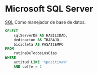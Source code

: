 
# Microsoft SQL Server

[SQL](https://www.microsoft.com/en-us/sql-server/sql-server-2022) Como manejador de base de datos.

```SQL
SELECT
    sqlServerDB AS HABILIDAD,
    dedicacion AS TRABAJO,
    bicicleta AS PASATIEMPO
FROM
    rutinaDeTodosLosDias
WHERE
    actitud LIKE '%positiva%'
    AND coffe = 1
```
